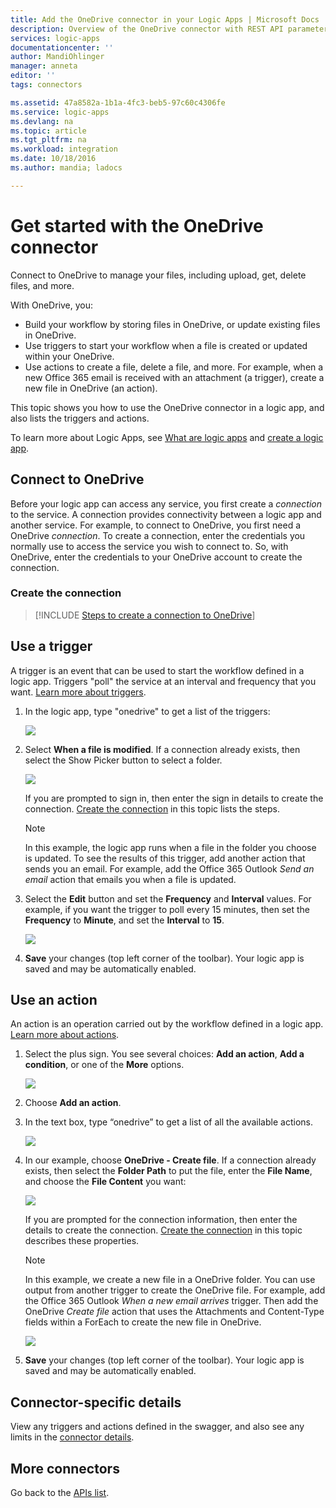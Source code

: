 ```yaml
---
title: Add the OneDrive connector in your Logic Apps | Microsoft Docs
description: Overview of the OneDrive connector with REST API parameters
services: logic-apps
documentationcenter: ''
author: MandiOhlinger
manager: anneta
editor: ''
tags: connectors

ms.assetid: 47a8582a-1b1a-4fc3-beb5-97c60c4306fe
ms.service: logic-apps
ms.devlang: na
ms.topic: article
ms.tgt_pltfrm: na
ms.workload: integration
ms.date: 10/18/2016
ms.author: mandia; ladocs

---
```

# Get started with the OneDrive connector
Connect to OneDrive to manage your files, including upload, get, delete files, and more. 

With OneDrive, you: 

* Build your workflow by storing files in OneDrive, or update existing files in OneDrive. 
* Use triggers to start your workflow when a file is created or updated within your OneDrive.
* Use actions to create a file, delete a file, and more. For example, when a new Office 365 email is received with an attachment (a trigger), create a new file in OneDrive (an action).

This topic shows you how to use the OneDrive connector in a logic app, and also lists the triggers and actions.

To learn more about Logic Apps, see [What are logic apps](../logic-apps/logic-apps-overview.md) and [create a logic app](../logic-apps/quickstart-create-first-logic-app-workflow.md).

## Connect to OneDrive
Before your logic app can access any service, you first create a *connection* to the service. A connection provides connectivity between a logic app and another service. For example, to connect to OneDrive, you first need a OneDrive *connection*. To create a connection, enter the credentials you normally use to access the service you wish to connect to. So, with OneDrive, enter the credentials to your OneDrive account  to create the connection.

### Create the connection
> [!INCLUDE [Steps to create a connection to OneDrive](../../includes/connectors-create-api-onedrive.md)]

## Use a trigger
A trigger is an event that can be used to start the workflow defined in a logic app. Triggers "poll" the service at an interval and frequency that you want. [Learn more about triggers](../logic-apps/logic-apps-overview.md#logic-app-concepts).

1. In the logic app, type "onedrive" to get a list of the triggers:  

    ![](./media/connectors-create-api-onedrive/onedrive-1.png)
2. Select **When a file is modified**. If a connection already exists, then select the Show Picker button to select a folder.

    ![](./media/connectors-create-api-onedrive/sample-folder.png)

    If you are prompted to sign in, then enter the sign in details to create the connection. [Create the connection](connectors-create-api-onedrive.md#create-the-connection) in this topic lists the steps. 

   > [!NOTE]
   > In this example, the logic app runs when a file in the folder you choose is updated. To see the results of this trigger, add another action that sends you an email. For example, add the Office 365 Outlook *Send an email* action that emails you when a file is updated. 

3. Select the **Edit** button and set the **Frequency** and **Interval** values. For example, if you want the trigger to poll every 15 minutes, then set the **Frequency** to **Minute**, and set the **Interval** to **15**. 

    ![](./media/connectors-create-api-onedrive/trigger-properties.png)
4. **Save** your changes (top left corner of the toolbar). Your logic app is saved and may be automatically enabled.

## Use an action
An action is an operation carried out by the workflow defined in a logic app. [Learn more about actions](../logic-apps/logic-apps-overview.md#logic-app-concepts).

1. Select the plus sign. You see several choices: **Add an action**, **Add a condition**, or one of the **More** options.

    ![](./media/connectors-create-api-onedrive/add-action.png)
2. Choose **Add an action**.
3. In the text box, type “onedrive” to get a list of all the available actions.

    ![](./media/connectors-create-api-onedrive/onedrive-actions.png) 
4. In our example, choose **OneDrive - Create file**. If a connection already exists, then select the **Folder Path** to put the file, enter the **File Name**, and choose the **File Content** you want:  

    ![](./media/connectors-create-api-onedrive/sample-action.png)

    If you are prompted for the connection information, then enter the details to create the connection. [Create the connection](connectors-create-api-onedrive.md#create-the-connection) in this topic describes these properties. 

   > [!NOTE]
   > In this example, we create a new file in a OneDrive folder. You can use output from another trigger to create the OneDrive file. For example, add the Office 365 Outlook *When a new email arrives* trigger. Then add the OneDrive *Create file* action that uses the Attachments and Content-Type fields within a ForEach to create the new file in OneDrive. 
   > 
   > ![](./media/connectors-create-api-onedrive/foreach-action.png)

5. **Save** your changes (top left corner of the toolbar). Your logic app is saved and may be automatically enabled.


## Connector-specific details

View any triggers and actions defined in the swagger, and also see any limits in the [connector details](/connectors/onedriveconnector/).

## More connectors
Go back to the [APIs list](apis-list.md).